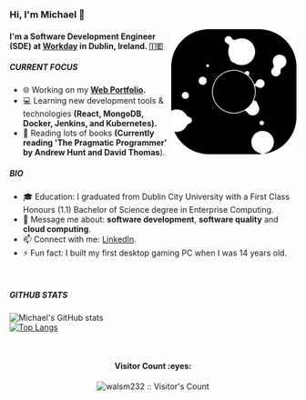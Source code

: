 ### Hi, I'm Michael 👋
<img align='right' src="giphy.gif" width="220">

#### I'm a Software Development Engineer (SDE) at [Workday](https://www.workday.com/) in Dublin, Ireland. 🇮🇪

##### CURRENT FOCUS

- 🌐  Working on my <b> [Web Portfolio](https://www.michaelwalsh-portfolio.com/). </b>
- 💻  Learning new development tools & technologies <b> (React, MongoDB, Docker, Jenkins, and Kubernetes). </b>
- 📖  Reading lots of books <b>(Currently reading 'The Pragmatic Programmer' by Andrew Hunt and David Thomas</b>).

##### BIO

- 🎓  Education: I graduated from Dublin City University with a First Class Honours (1.1) Bachelor of Science degree in Enterprise Computing.
- 💬  Message me about: **software development**, **software quality** and **cloud computing**.
- 📫  Connect with me: [LinkedIn](https://www.linkedin.com/in/michael-walsh-it/).
- ⚡️  Fun fact: I built my first desktop gaming PC when I was 14 years old.

<br>

##### GITHUB STATS
![Michael's GitHub stats](https://github-readme-stats.vercel.app/api?username=walsm232&show_icons=true)<br/>
[![Top Langs](https://github-readme-stats.vercel.app/api/top-langs/?username=walsm232&layout=compact)](https://github.com/walsm232/github-readme-stats)

<br>
<h4 align="center">Visitor Count :eyes:</h4>
<p align="center"><img src="https://profile-counter.glitch.me/{walsm232}/count.svg" alt="walsm232 :: Visitor's Count" /></p>
